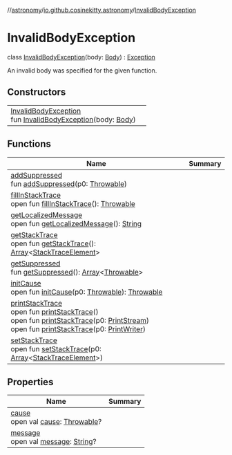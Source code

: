 //[astronomy](../../../index.md)/[io.github.cosinekitty.astronomy](../index.md)/[InvalidBodyException](index.md)

# InvalidBodyException

class [InvalidBodyException](index.md)(body: [Body](../-body/index.md)) : [Exception](https://docs.oracle.com/javase/8/docs/api/java/lang/Exception.html)

An invalid body was specified for the given function.

## Constructors

| | |
|---|---|
| [InvalidBodyException](-invalid-body-exception.md)<br>fun [InvalidBodyException](-invalid-body-exception.md)(body: [Body](../-body/index.md)) |

## Functions

| Name | Summary |
|---|---|
| [addSuppressed](../-internal-error/index.md#282858770%2FFunctions%2F-1216412040)<br>fun [addSuppressed](../-internal-error/index.md#282858770%2FFunctions%2F-1216412040)(p0: [Throwable](https://kotlinlang.org/api/latest/jvm/stdlib/kotlin-stdlib/kotlin/-throwable/index.html)) |
| [fillInStackTrace](../-internal-error/index.md#-1102069925%2FFunctions%2F-1216412040)<br>open fun [fillInStackTrace](../-internal-error/index.md#-1102069925%2FFunctions%2F-1216412040)(): [Throwable](https://kotlinlang.org/api/latest/jvm/stdlib/kotlin-stdlib/kotlin/-throwable/index.html) |
| [getLocalizedMessage](../-internal-error/index.md#1043865560%2FFunctions%2F-1216412040)<br>open fun [getLocalizedMessage](../-internal-error/index.md#1043865560%2FFunctions%2F-1216412040)(): [String](https://kotlinlang.org/api/latest/jvm/stdlib/kotlin-stdlib/kotlin/-string/index.html) |
| [getStackTrace](../-internal-error/index.md#2050903719%2FFunctions%2F-1216412040)<br>open fun [getStackTrace](../-internal-error/index.md#2050903719%2FFunctions%2F-1216412040)(): [Array](https://kotlinlang.org/api/latest/jvm/stdlib/kotlin-stdlib/kotlin/-array/index.html)&lt;[StackTraceElement](https://docs.oracle.com/javase/8/docs/api/java/lang/StackTraceElement.html)&gt; |
| [getSuppressed](../-internal-error/index.md#672492560%2FFunctions%2F-1216412040)<br>fun [getSuppressed](../-internal-error/index.md#672492560%2FFunctions%2F-1216412040)(): [Array](https://kotlinlang.org/api/latest/jvm/stdlib/kotlin-stdlib/kotlin/-array/index.html)&lt;[Throwable](https://kotlinlang.org/api/latest/jvm/stdlib/kotlin-stdlib/kotlin/-throwable/index.html)&gt; |
| [initCause](../-internal-error/index.md#-418225042%2FFunctions%2F-1216412040)<br>open fun [initCause](../-internal-error/index.md#-418225042%2FFunctions%2F-1216412040)(p0: [Throwable](https://kotlinlang.org/api/latest/jvm/stdlib/kotlin-stdlib/kotlin/-throwable/index.html)): [Throwable](https://kotlinlang.org/api/latest/jvm/stdlib/kotlin-stdlib/kotlin/-throwable/index.html) |
| [printStackTrace](../-internal-error/index.md#-1769529168%2FFunctions%2F-1216412040)<br>open fun [printStackTrace](../-internal-error/index.md#-1769529168%2FFunctions%2F-1216412040)()<br>open fun [printStackTrace](../-internal-error/index.md#1841853697%2FFunctions%2F-1216412040)(p0: [PrintStream](https://docs.oracle.com/javase/8/docs/api/java/io/PrintStream.html))<br>open fun [printStackTrace](../-internal-error/index.md#1175535278%2FFunctions%2F-1216412040)(p0: [PrintWriter](https://docs.oracle.com/javase/8/docs/api/java/io/PrintWriter.html)) |
| [setStackTrace](../-internal-error/index.md#2135801318%2FFunctions%2F-1216412040)<br>open fun [setStackTrace](../-internal-error/index.md#2135801318%2FFunctions%2F-1216412040)(p0: [Array](https://kotlinlang.org/api/latest/jvm/stdlib/kotlin-stdlib/kotlin/-array/index.html)&lt;[StackTraceElement](https://docs.oracle.com/javase/8/docs/api/java/lang/StackTraceElement.html)&gt;) |

## Properties

| Name | Summary |
|---|---|
| [cause](../-internal-error/index.md#-654012527%2FProperties%2F-1216412040)<br>open val [cause](../-internal-error/index.md#-654012527%2FProperties%2F-1216412040): [Throwable](https://kotlinlang.org/api/latest/jvm/stdlib/kotlin-stdlib/kotlin/-throwable/index.html)? |
| [message](../-internal-error/index.md#1824300659%2FProperties%2F-1216412040)<br>open val [message](../-internal-error/index.md#1824300659%2FProperties%2F-1216412040): [String](https://kotlinlang.org/api/latest/jvm/stdlib/kotlin-stdlib/kotlin/-string/index.html)? |
